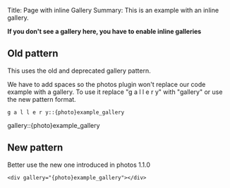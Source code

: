 Title: Page with inline Gallery
Summary: This is an example with an inline gallery.

**If you don't see a gallery here, you have to enable inline galleries**

## Old pattern

This uses the old and deprecated gallery pattern.

We have to add spaces so the photos plugin won't replace our code example with a gallery.
To use it replace "g a l l e r y" with "gallery" or use the new pattern format.

```
g a l l e r y::{photo}example_gallery
```

gallery::{photo}example_gallery

## New pattern

Better use the new one introduced in photos 1.1.0

```
<div gallery="{photo}example_gallery"></div>
```

<div gallery="{photo}example_gallery"></div>
